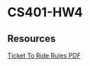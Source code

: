 # CS401-HW4

## Resources
[Ticket To Ride Rules PDF](https://ncdn0.daysofwonder.com/tickettoride/en/img/tt_rules_2015_en.pdf)
